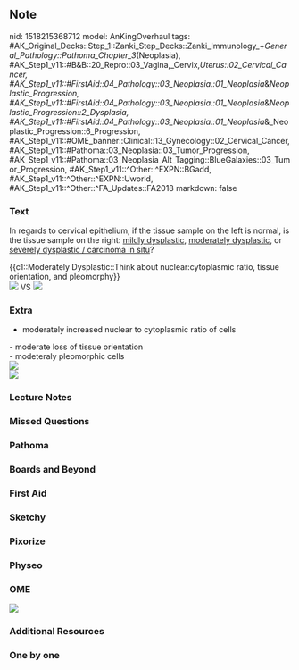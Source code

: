 ## Note
nid: 1518215368712
model: AnKingOverhaul
tags: #AK_Original_Decks::Step_1::Zanki_Step_Decks::Zanki_Immunology_+_General_Pathology::Pathoma_Chapter_3_(Neoplasia), #AK_Step1_v11::#B&B::20_Repro::03_Vagina,_Cervix,_Uterus::02_Cervical_Cancer, #AK_Step1_v11::#FirstAid::04_Pathology::03_Neoplasia::01_Neoplasia_&_Neoplastic_Progression, #AK_Step1_v11::#FirstAid::04_Pathology::03_Neoplasia::01_Neoplasia_&_Neoplastic_Progression::2_Dysplasia, #AK_Step1_v11::#FirstAid::04_Pathology::03_Neoplasia::01_Neoplasia_&_Neoplastic_Progression::6_Progression, #AK_Step1_v11::#OME_banner::Clinical::13_Gynecology::02_Cervical_Cancer, #AK_Step1_v11::#Pathoma::03_Neoplasia::03_Tumor_Progression, #AK_Step1_v11::#Pathoma::03_Neoplasia_Alt_Tagging::BlueGalaxies::03_Tumor_Progression, #AK_Step1_v11::^Other::^EXPN::BGadd, #AK_Step1_v11::^Other::^EXPN::Uworld, #AK_Step1_v11::^Other::^FA_Updates::FA2018
markdown: false

### Text
In regards to cervical epithelium, if the tissue sample on the left
is normal, is the tissue sample on the right: <u>mildly
dysplastic</u>, <u>moderately dysplastic</u>, or <u>severely
dysplastic / carcinoma in situ</u>?
<div>
  {{c1::Moderately Dysplastic::Think about nuclear:cytoplasmic
  ratio, tissue orientation, and pleomorphy}}
</div>
<div><img src="paste-190151087095809.jpg"> VS <img src=
"paste-193368017600513.jpg"></div>

### Extra
- moderately increased nuclear to cytoplasmic ratio of cells
<div>
  - moderate loss of tissue orientation
</div>
<div>
  - modeteraly pleomorphic cells
</div>
<div><img src="paste-236008452915201.jpg"></div>
<div><img src="paste-1285685575155713.jpg"></div>

### Lecture Notes


### Missed Questions


### Pathoma


### Boards and Beyond


### First Aid


### Sketchy


### Pixorize


### Physeo


### OME
<div class="ome-widget">
  <a href=
  "https://onlinemeded.org/spa/gynecology/cervical-cancer/acquire?ref=anki">
  <img src="_OME_AnkiFlashcards_Lesson_2.png"></a>
</div>

### Additional Resources


### One by one

